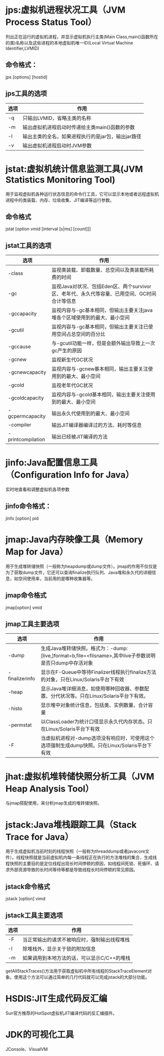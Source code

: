 # jps:虚拟机进程状况工具（JVM Process Status Tool）

列出正在运行的虚拟机进程，并显示虚拟机执行主类(Main Class,main()函数所在的类)名称以及这些进程的本地虚拟机唯一ID(Local Virtual Machine Identifier,LVMID)

## 命令格式：

jps [options] [hostid]

## jps工具的选项

|选项|作用|
|-|-|
|-q|只输出LVMID，省略主类的名称|
|-m|输出虚拟机进程启动时传递给主类main()函数的参数|
|-l|输出主类的全名，如果进程执行的是jar包，输出jar路径|
|-v|输出虚拟机进程启动时JVM参数|

# jstat:虚拟机统计信息监测工具(JVM Statistics Monitoring Tool)

用于监视虚拟机各种运行状态信息的命令行工具，它可以显示本地或者远程虚拟机进程中的类装载、内存、垃圾收集、JIT编译等运行参数。

## 命令格式

jstat [option vmid [interval [s|ms] [count]]]

## jstat工具的选项

|选项|作用|
|-|-|
|-class|监视类装载、卸载数量、总空间以及类装载所耗费的时间|
|-gc|监视Java对状况、包括Eden区、两个survivor区、老年代、永久代等容量、已用空间、GC时间合计等信息|
|-gccapacity|监视内容与-gc基本相同，但输出主要关注java堆各个区域使用到的最大、最小空间|
|-gcutil|监视内容与-gc基本相同，但输出主要关注已使用空间占总空间的百分比|
|-gccause|与-gcutil功能一样，但是会额外输出导致上一次gc产生的原因|
|-gcnew|监视新生代GC状况|
|-gcnewcapacity|监视内容与-gcnew基本相同，输出主要关注使用到的最大、最小空间|
|-gcold|监视老年代GC状况|
|-gcoldcapacity|监视内容与-gcold基本相同，输出主要关注使用到的最大、最小空间|
|-gcpermcapacity|输出永久代使用到的最大、最小空间|
|-compiler|输出JIT编译器编译过的方法、耗时等信息|
|-printcompilation|输出已经被JIT编译的方法|

# jinfo:Java配置信息工具（Configuration Info for Java）

实时地查看和调整虚拟机各项参数

## jinfo命令格式：

jinfo [option] pid

# jmap:Java内存映像工具（Memory Map for Java）

用于生成堆转储快照（一般称为heapdump或dump文件）。jmap的作用不仅仅是为了获取dump文件，它还可以查询finalize执行队列、Java堆和永久代的详细信息，如空间使用率，当前用的是哪种收集器等。

## jmap命令格式

jmap[option] vmid

## jmap工具主要选项

|选项|作用|
|-|-|
|-dump|生成Java堆转储快照。格式为：-dump:[live,]format=b,file=\<filsname>,其中live子参数说明是否只dump中存活对象|
|-finalizerinfo|显示在F-Queue中等待Finalizer线程执行finalize方法的对象，只在Linux/Solaris平台下有效|
|-heap|显示Java堆详细消息，如使用哪种回收器、参数配置、分代状况等。只在Linux/Solaris平台下有效。|
|-histo|显示堆中对象统计信息，包括类、实例数量、合计容量|
|-permstat|以ClassLoader为统计口径显示永久代内存状态。只在Linux/Solaris平台下有效|
|-F|当虚拟机进程对-dump选项没有响应时，可使用这个选项强制生成dump快照。只在Linux/Solaris平台下有效|

# jhat:虚拟机堆转储快照分析工具（JVM Heap Analysis Tool）

与jmap搭配使用，来分析jmap生成的堆转储快照。

# jstack:Java堆栈跟踪工具（Stack Trace for Java）

用于生成虚拟机当前时刻的线程快照（一般称为threaddump或者javacore文件）。线程快照就是当前虚拟机内每一条线程正在执行的方法堆栈的集合，生成线程快照的主要目的是定位线程出现长时间停顿的原因，如线程间死锁、死循环、请求外部资源导致的长时间等待等都是导致线程长时间停顿的常见原因。

## jstack命令格式

jstack [option] vimd

## jstack工具主要选项
|选项|作用|
|-|-|
|-F|当正常输出的请求不被响应时，强制输出线程堆栈|
|-l|除堆栈外，显示关于锁的附加信息|
|-m|如果调用到本地方法的话，可以显示C/C++的堆栈|

getAllStackTraces()方法用于获取虚拟机中所有线程的StackTraceElement对象。使用这个方法可以通过简单的几行代码就可以完成jstack的大部分功能。

# HSDIS:JIT生成代码反汇编

Sun官方推荐的HotSpot虚拟机JIT编译代码的反汇编插件。

# JDK的可视化工具

JConsole、VisualVM